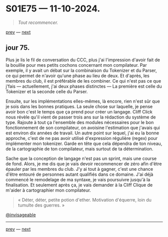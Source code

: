 # S01E75 — 11-10-2024.

> *Tout recommencer.*

[prev](S01E74-10-10-2024.md) — [next](S01E01-29-07-2024.md)   

## jour 75.

Plus je lis le fil de conversation du CCC, plus j'ai l'impression d'avoir fait de la bouillie pour mes petits cochons concernant mon compilateur. Par exemple, il y avait un débat sur la combinaison du Tokenizer et du Parser, ce qui permet de n'avoir qu'une phase au lieu de deux. Et d'après, les membres du club, il est préférable de les combiner. Ce qui n'est pas ce que j'fais — actuellement, j'ai deux phases distinctes — La première est celle du Tokenizer et la seconde celle du Parser.

Ensuite, sur les implémentations elles-mêmes, là encore, rien n'est sûr que je sois dans les bonnes pratiques. La seule chose sur laquelle, je pense avoir bon c'est le temps que ça prend pour créer un langage. Cliff Click nous révèle qu'il vient de passer trois ans sur la rédaction du système de type. Rajoute à tout ça l'ensemble des modules nécessaires pour le bon fonctionnement de son compilateur, on avoisine l'estimation que j'avais qui est environ dix années de travail. Un autre point sur lequel, j'ai eu la bonne approche, c'est de ne pas avoir utilisé d'expression régulière (regex) pour implémenter mon tokenizer. Garde en tête que cela dépendra de ton niveau, de la cartographie de ton compilateur, mais surtout de ta détermination.

Sache que la conception de langage n'est pas un sprint, mais une course de fond. Alors, je me dis que je vais devoir recommencer de zéro afin d'être épauler par les membres du club. J'y ai tout à gagner, c'est une chance d'être entouré de personnes autant qualifiés dans ce domaine. J'ai déjà commencé le remodelage de ma syntaxe, je vais poursuivre jusqu'à la finalisation. Et seulement après ça, je vais demander à la Cliff Clique de m'aider à cartographier mon compilateur.

> « Déter, déter, petite potion d'ether. Motivation d'équerre, loin du tumulte des guerres. »

[@invisageable](https://twitter.com/invisageable)   

---

[prev](S01E74-10-10-2024.md) — [next](S01E01-29-07-2024.md)   
